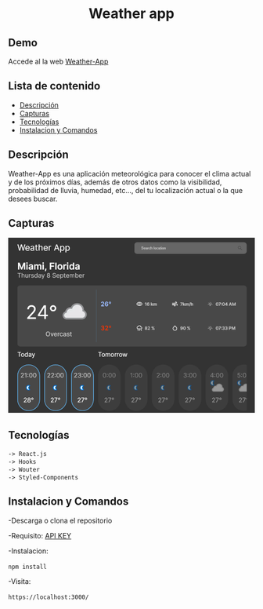 <h1 align="center">Weather app</h1>

## Demo

Accede al la web [Weather-App](https://any-weather-facindito.vercel.app/)

## Lista de contenido

- [Descripción](#descripción)
- [Capturas](#capturas)
- [Tecnologías](#tecnologías)
- [Instalacion y Comandos](#instalacion-y-comandos)

## Descripción

<p>Weather-App es una aplicación meteorológica para conocer el clima actual y de los próximos días, además de otros datos como la visibilidad, probabilidad de lluvia, humedad, etc…, del tu localización actual o la que desees buscar.</p>

## Capturas

<img src="./public/img/weather-app.png"/>

## Tecnologías

```
-> React.js
-> Hooks
-> Wouter
-> Styled-Components
```

## Instalacion y Comandos

-Descarga o clona el repositorio

-Requisito: [API KEY](https://rapidapi.com/weatherapi/api/weatherapi-com/)

-Instalacion:

`npm install`

-Visita:

`https://localhost:3000/`

